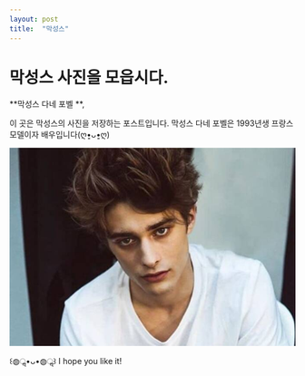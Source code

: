 ```yaml
---
layout: post
title:  "막성스"
---
```


# 막성스 사진을 모읍시다.

**막성스 다네 포벨 **,

이 곳은 막성스의 사진을 저장하는 포스트입니다. 
막성스 다네 포벨은 1993년생 프랑스 모델이자 배우입니다(ღ•͈ᴗ•͈ღ)

![막성스.jpg](/assets/images/막성스.jpg)

꒰◍ॢ•ᴗ•◍ॢ꒱
I hope you like it!
